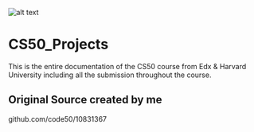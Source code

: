 ![alt text](github.com/NevzatTalay/CS50_Projects/blob/main/CaptionImage.png) 
# CS50_Projects
This is the entire documentation of the CS50 course from Edx &amp; Harvard University including all the submission throughout the course.

## Original Source created by me
github.com/code50/10831367
